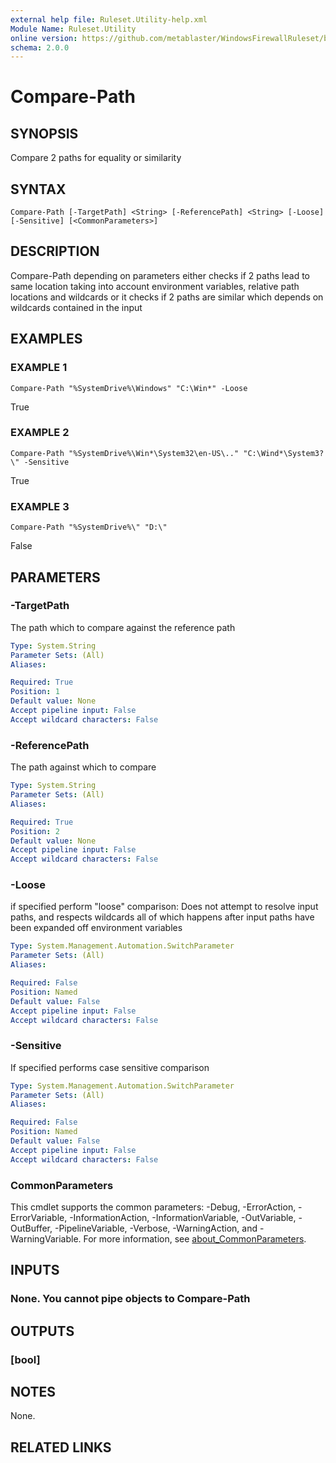 ```yaml
---
external help file: Ruleset.Utility-help.xml
Module Name: Ruleset.Utility
online version: https://github.com/metablaster/WindowsFirewallRuleset/blob/master/Modules/Ruleset.Utility/Help/en-US/Compare-Path.md
schema: 2.0.0
---
```


# Compare-Path

## SYNOPSIS

Compare 2 paths for equality or similarity

## SYNTAX

```none
Compare-Path [-TargetPath] <String> [-ReferencePath] <String> [-Loose] [-Sensitive] [<CommonParameters>]
```

## DESCRIPTION

Compare-Path depending on parameters either checks if 2 paths lead to same location
taking into account environment variables, relative path locations and wildcards
or it checks if 2 paths are similar which depends on wildcards contained in the input

## EXAMPLES

### EXAMPLE 1

```none
Compare-Path "%SystemDrive%\Windows" "C:\Win*" -Loose
```

True

### EXAMPLE 2

```none
Compare-Path "%SystemDrive%\Win*\System32\en-US\.." "C:\Wind*\System3?\" -Sensitive
```

True

### EXAMPLE 3

```none
Compare-Path "%SystemDrive%\" "D:\"
```

False

## PARAMETERS

### -TargetPath

The path which to compare against the reference path

```yaml
Type: System.String
Parameter Sets: (All)
Aliases:

Required: True
Position: 1
Default value: None
Accept pipeline input: False
Accept wildcard characters: False
```

### -ReferencePath

The path against which to compare

```yaml
Type: System.String
Parameter Sets: (All)
Aliases:

Required: True
Position: 2
Default value: None
Accept pipeline input: False
Accept wildcard characters: False
```

### -Loose

if specified perform "loose" comparison:
Does not attempt to resolve input paths, and respects wildcards all of which happens
after input paths have been expanded off environment variables

```yaml
Type: System.Management.Automation.SwitchParameter
Parameter Sets: (All)
Aliases:

Required: False
Position: Named
Default value: False
Accept pipeline input: False
Accept wildcard characters: False
```

### -Sensitive

If specified performs case sensitive comparison

```yaml
Type: System.Management.Automation.SwitchParameter
Parameter Sets: (All)
Aliases:

Required: False
Position: Named
Default value: False
Accept pipeline input: False
Accept wildcard characters: False
```

### CommonParameters

This cmdlet supports the common parameters: -Debug, -ErrorAction, -ErrorVariable, -InformationAction, -InformationVariable, -OutVariable, -OutBuffer, -PipelineVariable, -Verbose, -WarningAction, and -WarningVariable. For more information, see [about_CommonParameters](http://go.microsoft.com/fwlink/?LinkID=113216).

## INPUTS

### None. You cannot pipe objects to Compare-Path

## OUTPUTS

### [bool]

## NOTES

None.

## RELATED LINKS
